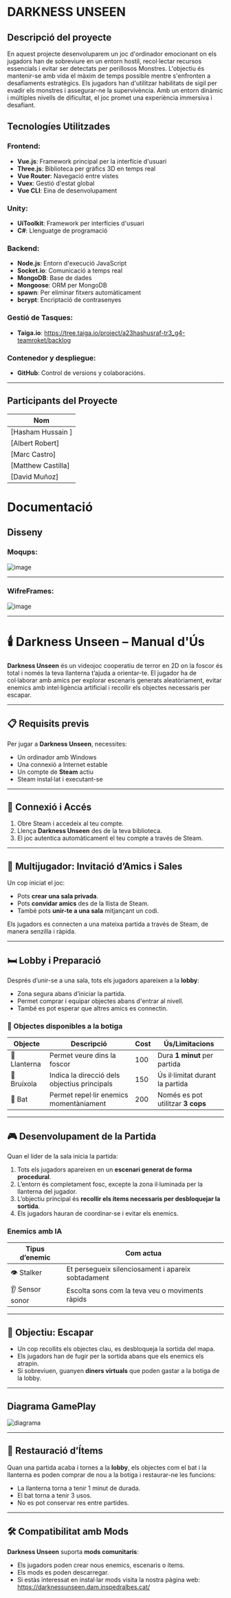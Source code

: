 # DARKNESS UNSEEN

## Descripció del proyecte

En aquest projecte desenvoluparem un joc d'ordinador emocionant on els jugadors han de sobreviure en un entorn hostil, recol·lectar recursos essencials i evitar ser detectats per perillosos Monstres. L'objectiu és mantenir-se amb vida el màxim de temps possible mentre s'enfronten a desafiaments estratègics. Els jugadors han d'utilitzar habilitats de sigil per evadir els monstres i assegurar-ne la supervivència. Amb un entorn dinàmic i múltiples nivells de dificultat, el joc promet una experiència immersiva i desafiant.

## Tecnologíes Utilitzades
### Frontend: 
- **Vue.js**: Framework principal per la interfície d'usuari
- **Three.js**: Biblioteca per gràfics 3D en temps real
- **Vue Router**: Navegació entre vistes
- **Vuex**: Gestió d'estat global
- **Vue CLI**: Eina de desenvolupament
### Unity:
- **UiToolkit**: Framework per interfícies d'usuari
- **C#**: Llenguatge de programació
### Backend:
- **Node.js**: Entorn d'execució JavaScript
- **Socket.io**: Comunicació a temps real
- **MongoDB**: Base de dades
- **Mongoose**: ORM per MongoDB
- **spawn**: Per eliminar fitxers automàticament
- **bcrypt**: Encriptació de contrasenyes
### Gestió de Tasques:
- **Taiga.io**: https://tree.taiga.io/project/a23hashusraf-tr3_g4-teamroket/backlog
### Contenedor y despliegue:
- **GitHub**: Control de versions y colaboracións.
---
## Participants del Proyecte
| Nom | 
|--------|
| [Hasham Hussain ] 
| [Albert Robert] 
| [Marc Castro]
| [Matthew Castilla] 
| [David Muñoz] 

# Documentació


## Disseny


### Moqups:
![image](https://github.com/user-attachments/assets/7865e64e-adf9-4220-85e2-b7fbe7a8c9ef)

---

### WifreFrames:

![image](https://github.com/user-attachments/assets/940e9d85-dab6-4d0f-a3ff-9036bde6f38a)

---

# 🕯️ Darkness Unseen – Manual d'Ús

**Darkness Unseen** és un videojoc cooperatiu de terror en 2D on la foscor és total i només la teva llanterna t’ajuda a orientar-te. El jugador ha de col·laborar amb amics per explorar escenaris generats aleatòriament, evitar enemics amb intel·ligència artificial i recollir els objectes necessaris per escapar.

---

## 📋 Requisits previs

Per jugar a **Darkness Unseen**, necessites:

- Un ordinador amb Windows
- Una connexió a Internet estable
- Un compte de **Steam** actiu
- Steam instal·lat i executant-se

---

## 👤 Connexió i Accés

1. Obre Steam i accedeix al teu compte.
2. Llença **Darkness Unseen** des de la teva biblioteca.
3. El joc autentica automàticament el teu compte a través de Steam.

---

## 👥 Multijugador: Invitació d’Amics i Sales

Un cop iniciat el joc:

- Pots **crear una sala privada**.
- Pots **convidar amics** des de la llista de Steam.
- També pots **unir-te a una sala** mitjançant un codi.

Els jugadors es connecten a una mateixa partida a través de Steam, de manera senzilla i ràpida.

---

## 🛏️ Lobby i Preparació

Després d’unir-se a una sala, tots els jugadors apareixen a la **lobby**:

- Zona segura abans d’iniciar la partida.
- Permet comprar i equipar objectes abans d'entrar al nivell.
- També es pot esperar que altres amics es connectin.

### 🛒 Objectes disponibles a la botiga

| Objecte     | Descripció                                     | Cost | Ús/Limitacions                      |
|-------------|------------------------------------------------|------|-------------------------------------|
| 🔦 Llanterna  | Permet veure dins la foscor                   | 100  | Dura **1 minut** per partida        |
| 🧭 Bruíxola   | Indica la direcció dels objectius principals  | 150  | Ús il·limitat durant la partida     |
| 🏏 Bat        | Permet repel·lir enemics momentàniament       | 200  | Només es pot utilitzar **3 cops**   |

---

## 🎮 Desenvolupament de la Partida

Quan el líder de la sala inicia la partida:

1. Tots els jugadors apareixen en un **escenari generat de forma procedural**.
2. L’entorn és completament fosc, excepte la zona il·luminada per la llanterna del jugador.
3. L’objectiu principal és **recollir els ítems necessaris per desbloquejar la sortida**.
4. Els jugadors hauran de coordinar-se i evitar els enemics.

### Enemics amb IA

| Tipus d’enemic      | Com actua                                                 |
|---------------------|-----------------------------------------------------------|
| 👁️ Stalker          | Et persegueix silenciosament i apareix sobtadament        |
| 👂 Sensor sonor     | Escolta sons com la teva veu o moviments ràpids           |

---

## 🎯 Objectiu: Escapar

- Un cop recollits els objectes clau, es desbloqueja la sortida del mapa.
- Els jugadors han de fugir per la sortida abans que els enemics els atrapin.
- Si sobreviuen, guanyen **diners virtuals** que poden gastar a la botiga de la lobby.

---


## Diagrama GamePlay

![diagrama](https://github.com/user-attachments/assets/b0db1aa2-cf20-4390-8472-3fbb915f31db)

---

## 🔁 Restauració d’Ítems

Quan una partida acaba i tornes a la **lobby**, els objectes com el bat i la llanterna es poden comprar de nou a la botiga i restaurar-ne les funcions:
- La llanterna torna a tenir 1 minut de durada.
- El bat torna a tenir 3 usos.
- No es pot conservar res entre partides.

---

## 🛠️ Compatibilitat amb Mods

**Darkness Unseen** suporta **mods comunitaris**:

- Els jugadors poden crear nous enemics, escenaris o ítems.
- Els mods es poden descarregar.
- Si estàs interessat en instal·lar mods visita la nostra pàgina web: https://darknessunseen.dam.inspedralbes.cat/

